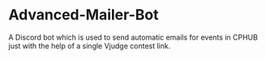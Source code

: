 # Advanced-Mailer-Bot
A Discord bot which is used to send automatic emails for events in CPHUB just with the help of a single Vjudge contest link.
